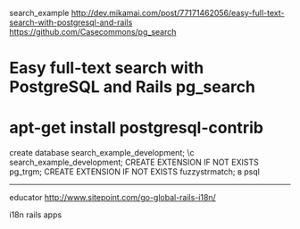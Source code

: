 search_example
http://dev.mikamai.com/post/77171462056/easy-full-text-search-with-postgresql-and-rails
https://github.com/Casecommons/pg_search
# Easy full-text search with PostgreSQL and Rails pg_search
# apt-get install postgresql-contrib

create database search_example_development;
\c search_example_development;
CREATE EXTENSION IF NOT EXISTS pg_trgm;
CREATE EXTENSION IF NOT EXISTS fuzzystrmatch;
в psql 

----------------------------------------------------
educator
http://www.sitepoint.com/go-global-rails-i18n/

i18n rails apps




